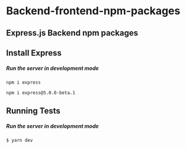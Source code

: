 # Backend-frontend-npm-packages


## Express.js Backend npm packages

## Install Express
##### Run the server in development mode
```ssh
npm i express
```
```ssh
npm i express@5.0.0-beta.1  
```
## Running Tests
##### Run the server in development mode
```ssh
$ yarn dev
```
